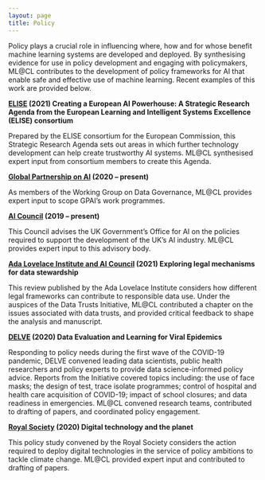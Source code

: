 ```yaml
---
layout: page
title: Policy
---
```


Policy plays a crucial role in influencing where, how and for whose benefit machine learning systems are developed and deployed. By synthesising evidence for use in policy development and engaging with policymakers, ML@CL contributes to the development of policy frameworks for AI that enable safe and effective use of machine learning. Recent examples of this work are provided below.

**[ELISE](https://www.elise-ai.eu/work/agenda-and-programs) (2021) Creating a European AI Powerhouse: A Strategic Research Agenda from the European Learning and Intelligent Systems Excellence (ELISE) consortium**

Prepared by the ELISE consortium for the European Commission, this Strategic Research Agenda sets out areas in which further technology development can help create trustworthy AI systems. ML@CL synthesised expert input from consortium members to create this Agenda. 

**[Global Partnership on AI](https://gpai.ai/projects/data-governance/) (2020 – present)** 

As members of the Working Group on Data Governance, ML@CL provides expert input to scope GPAI’s work programmes.

**[AI Council](https://www.gov.uk/government/groups/ai-council) (2019 – present)**  

This Council advises the UK Government’s Office for AI on the policies required to support the development of the UK’s AI industry. ML@CL provides expert input to this advisory body.

**[Ada Lovelace Institute and AI Council](https://www.adalovelaceinstitute.org/report/legal-mechanisms-data-stewardship/) (2021) Exploring legal mechanisms for data stewardship** 

This review published by the Ada Lovelace Institute considers how different legal frameworks can contribute to responsible data use. Under the auspices of the Data Trusts Initiative, ML@CL contributed a chapter on the issues associated with data trusts, and provided critical feedback to shape the analysis and manuscript. 

**[DELVE](https://rs-delve.github.io) (2020) Data Evaluation and Learning for Viral Epidemics** 

Responding to policy needs during the first wave of the COVID-19 pandemic, DELVE convened leading data scientists, public health researchers and policy experts to provide data science-informed policy advice. Reports from the Initiative covered topics including: the use of face masks; the design of test, trace isolate programmes; control of hospital and health care acquisition of COVID-19; impact of school closures; and data readiness in emergencies. ML@CL convened research teams, contributed to drafting of papers, and coordinated policy engagement.

**[Royal Society](https://royalsociety.org/topics-policy/projects/digital-technology-and-the-planet/) (2020) Digital technology and the planet** 

This policy study convened by the Royal Society considers the action required to deploy digital technologies in the service of policy ambitions to tackle climate change. ML@CL provided expert input and contributed to drafting of papers. 
